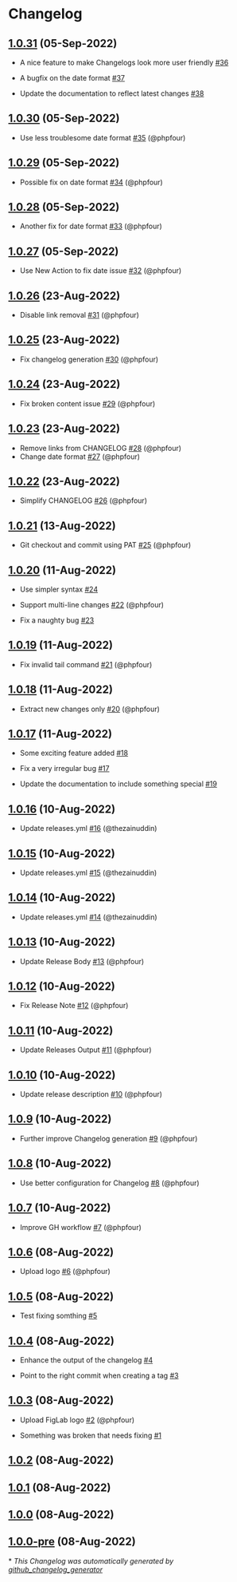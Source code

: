 # Changelog

## [1.0.31](https://github.com/phpfour/changelog-tag-release-action/tree/1.0.31) (05-Sep-2022)

- A nice feature to make Changelogs look more user friendly [\#36](https://github.com/phpfour/changelog-tag-release-action/issues/36)

- A bugfix on the date format [\#37](https://github.com/phpfour/changelog-tag-release-action/issues/37)

- Update the documentation to reflect latest changes [\#38](https://github.com/phpfour/changelog-tag-release-action/issues/38)

## [1.0.30](https://github.com/phpfour/changelog-tag-release-action/tree/1.0.30) (05-Sep-2022)

- Use less troublesome date format [\#35](https://github.com/phpfour/changelog-tag-release-action/pull/35) (@phpfour)

## [1.0.29](https://github.com/phpfour/changelog-tag-release-action/tree/1.0.29) (05-Sep-2022)

- Possible fix on date format [\#34](https://github.com/phpfour/changelog-tag-release-action/pull/34) (@phpfour)

## [1.0.28](https://github.com/phpfour/changelog-tag-release-action/tree/1.0.28) (05-Sep-2022)

- Another fix for date format [\#33](https://github.com/phpfour/changelog-tag-release-action/pull/33) (@phpfour)

## [1.0.27](https://github.com/phpfour/changelog-tag-release-action/tree/1.0.27) (05-Sep-2022)

- Use New Action to fix date issue [\#32](https://github.com/phpfour/changelog-tag-release-action/pull/32) (@phpfour)

## [1.0.26](https://github.com/phpfour/changelog-tag-release-action/tree/1.0.26) (23-Aug-2022)

- Disable link removal [\#31](https://github.com/phpfour/changelog-tag-release-action/pull/31) (@phpfour)

## [1.0.25](https://github.com/phpfour/changelog-tag-release-action/tree/1.0.25) (23-Aug-2022)

- Fix changelog generation [\#30](https://github.com/phpfour/changelog-tag-release-action/pull/30) (@phpfour)

## [1.0.24](https://github.com/phpfour/changelog-tag-release-action/tree/1.0.24) (23-Aug-2022)

- Fix broken content issue [\#29](https://github.com/phpfour/changelog-tag-release-action/pull/29) (@phpfour)

## [1.0.23](https://github.com/phpfour/changelog-tag-release-action/tree/1.0.23) (23-Aug-2022)

- Remove links from CHANGELOG [\#28](https://github.com/phpfour/changelog-tag-release-action/pull/28) (@phpfour)
- Change date format [\#27](https://github.com/phpfour/changelog-tag-release-action/pull/27) (@phpfour)

## [1.0.22](https://github.com/phpfour/changelog-tag-release-action/tree/1.0.22) (23-Aug-2022)

- Simplify CHANGELOG [\#26](https://github.com/phpfour/changelog-tag-release-action/pull/26) (@phpfour)

## [1.0.21](https://github.com/phpfour/changelog-tag-release-action/tree/1.0.21) (13-Aug-2022)

- Git checkout and commit using PAT [\#25](https://github.com/phpfour/changelog-tag-release-action/pull/25) (@phpfour)

## [1.0.20](https://github.com/phpfour/changelog-tag-release-action/tree/1.0.20) (11-Aug-2022)

- Use simpler syntax [\#24](https://github.com/phpfour/changelog-tag-release-action/issues/24)
- Support multi-line changes [\#22](https://github.com/phpfour/changelog-tag-release-action/pull/22) (@phpfour)

- Fix a naughty bug [\#23](https://github.com/phpfour/changelog-tag-release-action/issues/23)

## [1.0.19](https://github.com/phpfour/changelog-tag-release-action/tree/1.0.19) (11-Aug-2022)

- Fix invalid tail command [\#21](https://github.com/phpfour/changelog-tag-release-action/pull/21) (@phpfour)

## [1.0.18](https://github.com/phpfour/changelog-tag-release-action/tree/1.0.18) (11-Aug-2022)

- Extract new changes only [\#20](https://github.com/phpfour/changelog-tag-release-action/pull/20) (@phpfour)

## [1.0.17](https://github.com/phpfour/changelog-tag-release-action/tree/1.0.17) (11-Aug-2022)

- Some exciting feature added [\#18](https://github.com/phpfour/changelog-tag-release-action/issues/18)

- Fix a very irregular bug  [\#17](https://github.com/phpfour/changelog-tag-release-action/issues/17)

- Update the documentation to include something special [\#19](https://github.com/phpfour/changelog-tag-release-action/issues/19)

## [1.0.16](https://github.com/phpfour/changelog-tag-release-action/tree/1.0.16) (10-Aug-2022)

- Update releases.yml [\#16](https://github.com/phpfour/changelog-tag-release-action/pull/16) (@thezainuddin)

## [1.0.15](https://github.com/phpfour/changelog-tag-release-action/tree/1.0.15) (10-Aug-2022)

- Update releases.yml [\#15](https://github.com/phpfour/changelog-tag-release-action/pull/15) (@thezainuddin)

## [1.0.14](https://github.com/phpfour/changelog-tag-release-action/tree/1.0.14) (10-Aug-2022)

- Update releases.yml [\#14](https://github.com/phpfour/changelog-tag-release-action/pull/14) (@thezainuddin)

## [1.0.13](https://github.com/phpfour/changelog-tag-release-action/tree/1.0.13) (10-Aug-2022)

- Update Release Body [\#13](https://github.com/phpfour/changelog-tag-release-action/pull/13) (@phpfour)

## [1.0.12](https://github.com/phpfour/changelog-tag-release-action/tree/1.0.12) (10-Aug-2022)

- Fix Release Note [\#12](https://github.com/phpfour/changelog-tag-release-action/pull/12) (@phpfour)

## [1.0.11](https://github.com/phpfour/changelog-tag-release-action/tree/1.0.11) (10-Aug-2022)

- Update Releases Output [\#11](https://github.com/phpfour/changelog-tag-release-action/pull/11) (@phpfour)

## [1.0.10](https://github.com/phpfour/changelog-tag-release-action/tree/1.0.10) (10-Aug-2022)

- Update release description [\#10](https://github.com/phpfour/changelog-tag-release-action/pull/10) (@phpfour)

## [1.0.9](https://github.com/phpfour/changelog-tag-release-action/tree/1.0.9) (10-Aug-2022)

- Further improve Changelog generation [\#9](https://github.com/phpfour/changelog-tag-release-action/pull/9) (@phpfour)

## [1.0.8](https://github.com/phpfour/changelog-tag-release-action/tree/1.0.8) (10-Aug-2022)

- Use better configuration for Changelog [\#8](https://github.com/phpfour/changelog-tag-release-action/pull/8) (@phpfour)

## [1.0.7](https://github.com/phpfour/changelog-tag-release-action/tree/1.0.7) (10-Aug-2022)

- Improve GH workflow [\#7](https://github.com/phpfour/changelog-tag-release-action/pull/7) (@phpfour)

## [1.0.6](https://github.com/phpfour/changelog-tag-release-action/tree/1.0.6) (08-Aug-2022)

- Upload logo [\#6](https://github.com/phpfour/changelog-tag-release-action/pull/6) (@phpfour)

## [1.0.5](https://github.com/phpfour/changelog-tag-release-action/tree/1.0.5) (08-Aug-2022)

- Test fixing somthing [\#5](https://github.com/phpfour/changelog-tag-release-action/issues/5)

## [1.0.4](https://github.com/phpfour/changelog-tag-release-action/tree/1.0.4) (08-Aug-2022)

- Enhance the output of the changelog [\#4](https://github.com/phpfour/changelog-tag-release-action/issues/4)

- Point to the right commit when creating a tag [\#3](https://github.com/phpfour/changelog-tag-release-action/issues/3)

## [1.0.3](https://github.com/phpfour/changelog-tag-release-action/tree/1.0.3) (08-Aug-2022)

- Upload FigLab logo [\#2](https://github.com/phpfour/changelog-tag-release-action/pull/2) (@phpfour)

- Something was broken that needs fixing [\#1](https://github.com/phpfour/changelog-tag-release-action/issues/1)

## [1.0.2](https://github.com/phpfour/changelog-tag-release-action/tree/1.0.2) (08-Aug-2022)

## [1.0.1](https://github.com/phpfour/changelog-tag-release-action/tree/1.0.1) (08-Aug-2022)

## [1.0.0](https://github.com/phpfour/changelog-tag-release-action/tree/1.0.0) (08-Aug-2022)

## [1.0.0-pre](https://github.com/phpfour/changelog-tag-release-action/tree/1.0.0-pre) (08-Aug-2022)



\* *This Changelog was automatically generated by [github_changelog_generator](https://github.com/github-changelog-generator/github-changelog-generator)*
